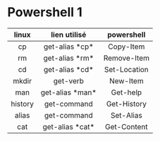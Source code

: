 # Powershell 1
 
| linux | lien utilisé | powershell |
| :-------: | :--------------: | :----------------: |
| cp | get-alias \*cp* | Copy-Item |
| rm | get-alias \*rm* | Remove-Item |
| cd | get-alias \*cd* | Set-Location |
| mkdir | get-verb | New-Item |
| man | get-alias \*man* | Get-help |
| history | get-command | Get-History |
| alias | get-command | Set-Alias |
| cat | get-alias \*cat* | Get-Content |
